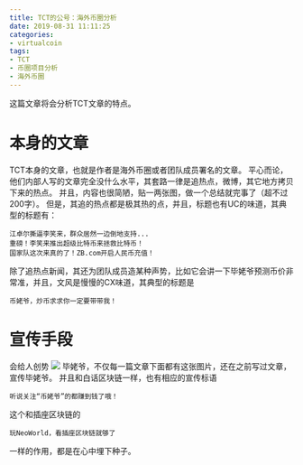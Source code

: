 ```yaml
---
title: TCT的公号：海外币圈分析
date: 2019-08-31 11:11:25
categories:
- virtualcoin
tags:
- TCT
- 币圈项目分析
- 海外币圈
---
```

这篇文章将会分析TCT文章的特点。
<!-- more -->
# 本身的文章
TCT本身的文章，也就是作者是海外币圈或者团队成员署名的文章。
平心而论，他们内部人写的文章完全没什么水平，其套路一律是追热点，微博，其它地方拷贝下来的热点。
并且，内容也很简陋，贴一两张图，做一个总结就完事了（超不过200字）。
但是，其追的热点都是极其热的点，并且，标题也有UC的味道，其典型的标题有：

	江卓尔撕逼李笑来，群众居然一边倒地支持...
	重磅！李笑来推出超级比特币来拯救比特币！
	国家队这次来真的了！ZB.com开启人民币充值！
	
除了追热点新闻，其还为团队成员造某种声势，比如它会讲一下毕姥爷预测币价非常准，并且，文风是慢慢的CX味道，其典型的标题是

	币姥爷，炒币求求你一定要带带我！
	
# 宣传手段
会给人创势
![](/images/virtualcoin/11_0.png)
毕姥爷，不仅每一篇文章下面都有这张图片，还在之前写过文章，宣传毕姥爷。
并且和白话区块链一样，也有相应的宣传标语

	听说关注“币姥爷”的都赚到钱了哦！
	
这个和插座区块链的

	玩NeoWorld，看插座区块链就够了
	
一样的作用，都是在心中埋下种子。






